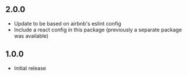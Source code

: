 ## 2.0.0

- Update to be based on airbnb's eslint config
- Include a react config in this package (previously a separate package was available)

## 1.0.0

- Initial release

